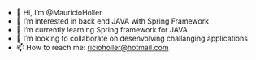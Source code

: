 - 👋 Hi, I’m @MauricioHoller
- 👀 I’m interested in back end JAVA with Spring Framework
- 🌱 I’m currently learning Spring framework for JAVA
- 💞️ I’m looking to collaborate on desenvolving challanging applications
- 📫 How to reach me: ricioholler@hotmail.com

<!---
MauricioHoller/MauricioHoller is a ✨ special ✨ repository because its `README.md` (this file) appears on your GitHub profile.
You can click the Preview link to take a look at your changes.
--->
